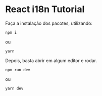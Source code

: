 # React i18n Tutorial

Faça a instalação dos pacotes, utilizando:

`npm i`

ou

`yarn`

Depois, basta abrir em algum editor e rodar.

`npm run dev`

ou

`yarn dev`
